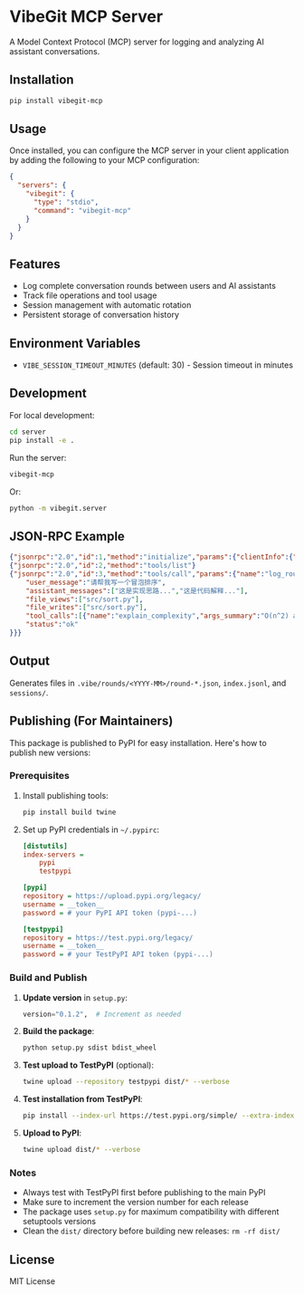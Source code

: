 # VibeGit MCP Server

A Model Context Protocol (MCP) server for logging and analyzing AI assistant conversations.

## Installation

```bash
pip install vibegit-mcp
```

## Usage

Once installed, you can configure the MCP server in your client application by adding the following to your MCP configuration:

```json
{
  "servers": {
    "vibegit": {
      "type": "stdio",
      "command": "vibegit-mcp"
    }
  }
}
```

## Features

- Log complete conversation rounds between users and AI assistants
- Track file operations and tool usage
- Session management with automatic rotation
- Persistent storage of conversation history

## Environment Variables

- `VIBE_SESSION_TIMEOUT_MINUTES` (default: 30) - Session timeout in minutes

## Development

For local development:

```bash
cd server
pip install -e .
```

Run the server:

```bash
vibegit-mcp
```

Or:

```bash
python -m vibegit.server
```

## JSON-RPC Example

```json
{"jsonrpc":"2.0","id":1,"method":"initialize","params":{"clientInfo":{"name":"manual","version":"0"}}}
{"jsonrpc":"2.0","id":2,"method":"tools/list"}
{"jsonrpc":"2.0","id":3,"method":"tools/call","params":{"name":"log_round","arguments":{
	"user_message":"请帮我写一个冒泡排序",
	"assistant_messages":["这是实现思路...","这是代码解释..."],
	"file_views":["src/sort.py"],
	"file_writes":["src/sort.py"],
	"tool_calls":[{"name":"explain_complexity","args_summary":"O(n^2) average"}],
	"status":"ok"
}}}
```

## Output

Generates files in `.vibe/rounds/<YYYY-MM>/round-*.json`, `index.jsonl`, and `sessions/`.

## Publishing (For Maintainers)

This package is published to PyPI for easy installation. Here's how to publish new versions:

### Prerequisites

1. Install publishing tools:
   ```bash
   pip install build twine
   ```

2. Set up PyPI credentials in `~/.pypirc`:
   ```ini
   [distutils]
   index-servers =
       pypi
       testpypi

   [pypi]
   repository = https://upload.pypi.org/legacy/
   username = __token__
   password = # your PyPI API token (pypi-...)

   [testpypi]
   repository = https://test.pypi.org/legacy/
   username = __token__
   password = # your TestPyPI API token (pypi-...)
   ```

### Build and Publish

1. **Update version** in `setup.py`:
   ```python
   version="0.1.2",  # Increment as needed
   ```

2. **Build the package**:
   ```bash
   python setup.py sdist bdist_wheel
   ```

3. **Test upload to TestPyPI** (optional):
   ```bash
   twine upload --repository testpypi dist/* --verbose
   ```

4. **Test installation from TestPyPI**:
   ```bash
   pip install --index-url https://test.pypi.org/simple/ --extra-index-url https://pypi.org/simple/ vibegit-mcp==0.1.2
   ```

5. **Upload to PyPI**:
   ```bash
   twine upload dist/* --verbose
   ```

### Notes

- Always test with TestPyPI first before publishing to the main PyPI
- Make sure to increment the version number for each release
- The package uses `setup.py` for maximum compatibility with different setuptools versions
- Clean the `dist/` directory before building new releases: `rm -rf dist/`

## License

MIT License
